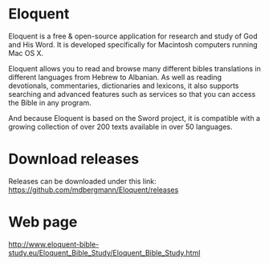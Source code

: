 Eloquent
========

Eloquent is a free & open-source application for research and study of God and His Word. It is developed specifically for Macintosh computers running Mac OS X.

Eloquent allows you to read and browse many different bibles translations in different languages from Hebrew to Albanian. As well as reading devotionals, commentaries, dictionaries and lexicons, it also supports searching and advanced features such as services so that you can access the Bible in any program.

And because Eloquent is based on the Sword project, it is compatible with a growing collection of over 200 texts available in over 50 languages.


Download releases
=================
Releases can be downloaded under this link:
https://github.com/mdbergmann/Eloquent/releases

Web page
========
http://www.eloquent-bible-study.eu/Eloquent_Bible_Study/Eloquent_Bible_Study.html
